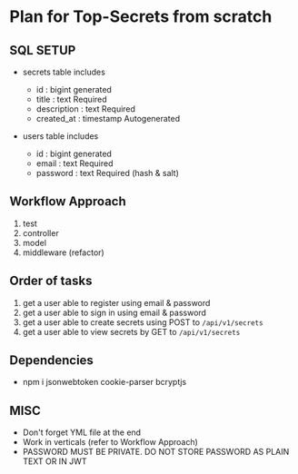 # Plan for Top-Secrets from scratch

## SQL SETUP

- secrets table includes

  - id : bigint generated
  - title : text Required
  - description : text Required
  - created_at : timestamp Autogenerated

- users table includes
  - id : bigint generated
  - email : text Required
  - password : text Required (hash & salt)

## Workflow Approach

1. test
2. controller
3. model
4. middleware (refactor)

## Order of tasks

1. get a user able to register using email & password
2. get a user able to sign in using email & password
3. get a user able to create secrets using POST to `/api/v1/secrets`
4. get a user able to view secrets by GET to `/api/v1/secrets`

## Dependencies

- npm i jsonwebtoken cookie-parser bcryptjs

## MISC

- Don't forget YML file at the end
- Work in verticals (refer to Workflow Approach)
- PASSWORD MUST BE PRIVATE. DO NOT STORE PASSWORD AS PLAIN TEXT OR IN JWT
